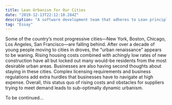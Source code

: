 ```yaml
---
title: Lean Urbanism for Our Cities
date: "2019-12-13T22:12:10.284Z"
description: "A software development team that adheres to Lean principles follows a highly iterative process of delivering products or product updates, measuring performance, gathering new insights based on data and incorporating those insights into a new round of development. The creators of Lean Urbanism realized that these principles could also be incorporated into real estate development, urban planning and architecture..."
tag: "Essay"
---
```

Some of the country’s most progressive cities—New York, Boston, Chicago, Los Angeles, San Francisco—are falling behind. After over a decade of young people moving to cities in droves, the “urban renaissance” appears to be waning.
Rising housing costs combined with achingly low rates of new construction have all but locked out many would-be residents from the most desirable urban areas. Businesses are also having second thoughts about staying in these cities. Complex licensing requirements and business regulations add extra hurdles that businesses have to navigate at high expense. Overall, this status quo of rising costs and obstacles for suppliers trying to meet demand leads to sub-optimally dynamic urbanism.

To be continued...
